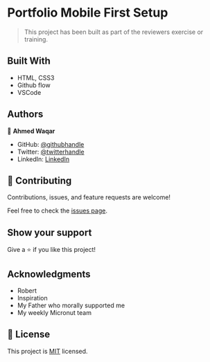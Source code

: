 # Portfolio Mobile First Setup

> This project has been built as part of the reviewers exercise or training.

## Built With

- HTML, CSS3
- Github flow
- VSCode

## Authors

👤 **Ahmed Waqar**

- GitHub: [@githubhandle](https://github.com/UREYPRICE)
- Twitter: [@twitterhandle](https://twitter.com/AhmedWaqarQayum)
- LinkedIn: [LinkedIn](https://www.linkedin.com/in/AhmedWaqarQayum)

## 🤝 Contributing

Contributions, issues, and feature requests are welcome!

Feel free to check the [issues page](https://github.com/UREYPRICE/Microverse-Portfolio-Mobile-First/issues).

## Show your support

Give a ⭐️ if you like this project!

## Acknowledgments

- Robert
- Inspiration
- My Father who morally supported me
- My weekly Micronut team

## 📝 License

This project is [MIT](https://github.com/microverseinc/readme-template/blob/master/MIT.md) licensed.